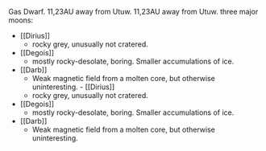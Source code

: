 Gas Dwarf. 11,23AU away from Utuw. 11,23AU away from Utuw. 
three major moons:
- [[Dirius]]
	- rocky grey, unusually not cratered.
- [[Degois]]
	- mostly rocky-desolate, boring. Smaller accumulations of ice.
- [[Darb]]
	- Weak magnetic field from a molten core, but otherwise uninteresting. - [[Dirius]]
	- rocky grey, unusually not cratered.
- [[Degois]]
	- mostly rocky-desolate, boring. Smaller accumulations of ice.
- [[Darb]]
	- Weak magnetic field from a molten core, but otherwise uninteresting. 